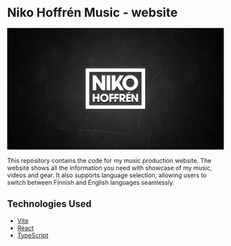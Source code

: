 # Niko Hoffrén Music - website

![Niko Hoffrén Music](https://github.com/nikohoffren/nikohoffren-homepage/blob/main/public/NHlogo.jpg?raw=true)

This repository contains the code for my music production website. The website shows all the information you need with showcase of my music, videos and gear. It also supports language selection, allowing users to switch between Finnish and English languages seamlessly.

## Technologies Used

- [Vite](https://vitejs.dev/)
- [React](https://reactjs.org/)
- [TypeScript](https://www.typescriptlang.org/)
